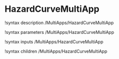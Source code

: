 <!-- MOOSE Documentation Stub: Remove this when content is added. -->

# HazardCurveMultiApp
!syntax description /MultiApps/HazardCurveMultiApp

!syntax parameters /MultiApps/HazardCurveMultiApp

!syntax inputs /MultiApps/HazardCurveMultiApp

!syntax children /MultiApps/HazardCurveMultiApp
